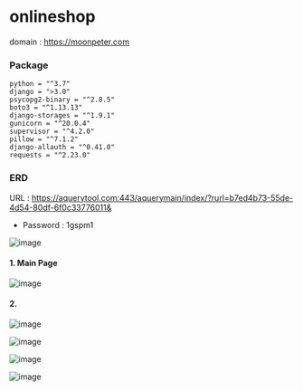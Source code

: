 # onlineshop

domain : https://moonpeter.com



### Package

```
python = "^3.7"
django = ">3.0"
psycopg2-binary = "^2.8.5"
boto3 = "^1.13.13"
django-storages = "^1.9.1"
gunicorn = "^20.0.4"
supervisor = "^4.2.0"
pillow = "^7.1.2"
django-allauth = "^0.41.0"
requests = "^2.23.0"
```

### ERD
URL : https://aquerytool.com:443/aquerymain/index/?rurl=b7ed4b73-55de-4d54-80df-6f0c33776011&

- Password : 1gspm1

![image](https://user-images.githubusercontent.com/57426244/83347110-7ba63e80-a35d-11ea-9c2a-b05a5c7e00db.png)




#### 1. Main Page

![image](https://user-images.githubusercontent.com/57426244/83345086-04b37a80-a34a-11ea-84fe-e0655169354a.png)

#### 2. 



![image](https://user-images.githubusercontent.com/57426244/83344880-b3a28700-a347-11ea-9f83-d40aca22ffeb.png)





![image](https://user-images.githubusercontent.com/57426244/83344881-ba30fe80-a347-11ea-9c0c-afab7148bb6f.png)

![image](https://user-images.githubusercontent.com/57426244/83344885-c9b04780-a347-11ea-8918-b71c0ea7b92b.png)

![image](https://user-images.githubusercontent.com/57426244/83344887-d16fec00-a347-11ea-9d66-3975322d98e1.png)
